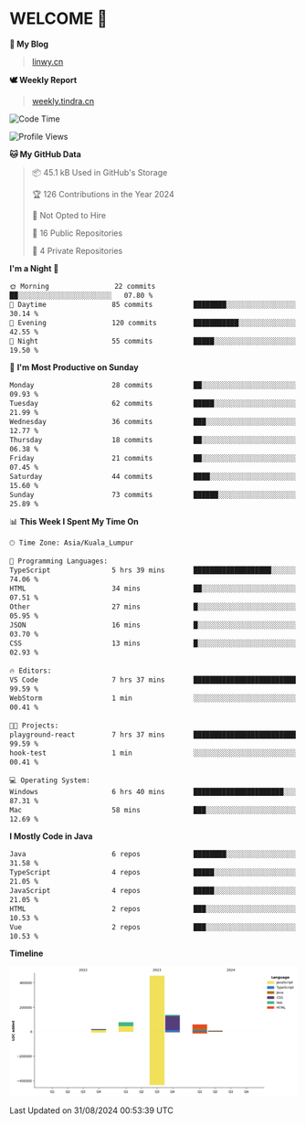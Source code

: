 # WELCOME 👋

**🐶 My Blog**
> [linwy.cn](linwy.cn)

**🕊️ Weekly Report**
> [weekly.tindra.cn](weekly.tindra.cn)
<!--START_SECTION:waka-->
![Code Time](http://img.shields.io/badge/Code%20Time-1%2C001%20hrs%2027%20mins-blue)

![Profile Views](http://img.shields.io/badge/Profile%20Views-0-blue)

**🐱 My GitHub Data** 

> 📦 45.1 kB Used in GitHub's Storage 
 > 
> 🏆 126 Contributions in the Year 2024
 > 
> 🚫 Not Opted to Hire
 > 
> 📜 16 Public Repositories 
 > 
> 🔑 4 Private Repositories 
 > 
**I'm a Night 🦉** 

```text
🌞 Morning                22 commits          ██░░░░░░░░░░░░░░░░░░░░░░░   07.80 % 
🌆 Daytime                85 commits          ████████░░░░░░░░░░░░░░░░░   30.14 % 
🌃 Evening                120 commits         ███████████░░░░░░░░░░░░░░   42.55 % 
🌙 Night                  55 commits          █████░░░░░░░░░░░░░░░░░░░░   19.50 % 
```
📅 **I'm Most Productive on Sunday** 

```text
Monday                   28 commits          ██░░░░░░░░░░░░░░░░░░░░░░░   09.93 % 
Tuesday                  62 commits          █████░░░░░░░░░░░░░░░░░░░░   21.99 % 
Wednesday                36 commits          ███░░░░░░░░░░░░░░░░░░░░░░   12.77 % 
Thursday                 18 commits          ██░░░░░░░░░░░░░░░░░░░░░░░   06.38 % 
Friday                   21 commits          ██░░░░░░░░░░░░░░░░░░░░░░░   07.45 % 
Saturday                 44 commits          ████░░░░░░░░░░░░░░░░░░░░░   15.60 % 
Sunday                   73 commits          ██████░░░░░░░░░░░░░░░░░░░   25.89 % 
```


📊 **This Week I Spent My Time On** 

```text
🕑︎ Time Zone: Asia/Kuala_Lumpur

💬 Programming Languages: 
TypeScript               5 hrs 39 mins       ███████████████████░░░░░░   74.06 % 
HTML                     34 mins             ██░░░░░░░░░░░░░░░░░░░░░░░   07.51 % 
Other                    27 mins             █░░░░░░░░░░░░░░░░░░░░░░░░   05.95 % 
JSON                     16 mins             █░░░░░░░░░░░░░░░░░░░░░░░░   03.70 % 
CSS                      13 mins             █░░░░░░░░░░░░░░░░░░░░░░░░   02.93 % 

🔥 Editors: 
VS Code                  7 hrs 37 mins       █████████████████████████   99.59 % 
WebStorm                 1 min               ░░░░░░░░░░░░░░░░░░░░░░░░░   00.41 % 

🐱‍💻 Projects: 
playground-react         7 hrs 37 mins       █████████████████████████   99.59 % 
hook-test                1 min               ░░░░░░░░░░░░░░░░░░░░░░░░░   00.41 % 

💻 Operating System: 
Windows                  6 hrs 40 mins       ██████████████████████░░░   87.31 % 
Mac                      58 mins             ███░░░░░░░░░░░░░░░░░░░░░░   12.69 % 
```

**I Mostly Code in Java** 

```text
Java                     6 repos             ████████░░░░░░░░░░░░░░░░░   31.58 % 
TypeScript               4 repos             █████░░░░░░░░░░░░░░░░░░░░   21.05 % 
JavaScript               4 repos             █████░░░░░░░░░░░░░░░░░░░░   21.05 % 
HTML                     2 repos             ███░░░░░░░░░░░░░░░░░░░░░░   10.53 % 
Vue                      2 repos             ███░░░░░░░░░░░░░░░░░░░░░░   10.53 % 
```



**Timeline**

![Lines of Code chart](https://raw.githubusercontent.com/rieraa/rieraa/main/assets/bar_graph.png)


 Last Updated on 31/08/2024 00:53:39 UTC
<!--END_SECTION:waka-->
